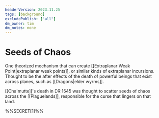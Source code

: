 ```yaml
---
headerVersion: 2023.11.25
tags: [background]
excludePublish: ["all"]
dm_owner: tim
dm_notes: none
---
```

# Seeds of Chaos

One theorized mechanism that can create [[Extraplanar Weak Point|extraplanar weak points]], or similar kinds of extraplanar incursions. Thought to be the after effects of the death of powerful beings that exist across planes, such as [[Dragons|elder wyrms]]. 

[[Cha'mutte]]'s death in DR 1545 was thought to scatter seeds of chaos across the [[Plaguelands]], responsible for the curse that lingers on that land. 


%%SECRET[1]%%